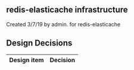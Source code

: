 ## redis-elasticache infrastructure

Created 3/7/19 by admin. for redis-elasticache


## Design Decisions
| Design item                | Decision|
| :----------------------------------- | :--------------------------------------------------------------------------------|
